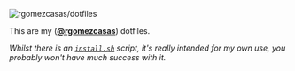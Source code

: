 ![rgomezcasas/dotfiles](https://user-images.githubusercontent.com/1331435/28169406-82aa8e0c-67e2-11e7-8db9-abc2a49f3f13.png)

This are my ([**@rgomezcasas**](https://twitter.com/rafaoe)) dotfiles.

_Whilst there is an [`install.sh`](https://github.com/rgomezcasas/dotfiles/blob/master/install.sh) script, it's really
intended for my own use, you probably won't have much success with it._
